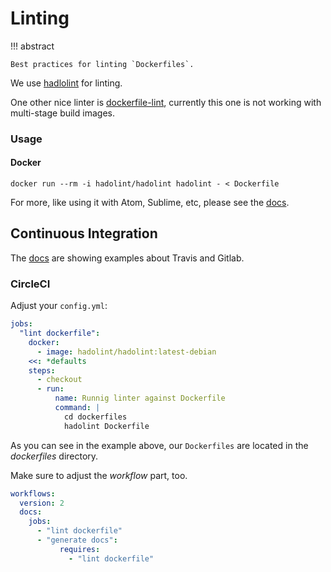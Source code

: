 # Linting

!!! abstract

    Best practices for linting `Dockerfiles`.

We use [hadlolint](https://github.com/hadolint/hadolint) for linting.

One other nice linter is [dockerfile-lint](https://github.com/projectatomic/dockerfile_lint), currently this one is not working with multi-stage build images.

### Usage

#### Docker

``` console
docker run --rm -i hadolint/hadolint hadolint - < Dockerfile
```

For more, like using it with Atom, Sublime, etc, please see the [docs](https://github.com/hadolint/hadolint).

## Continuous Integration

The [docs](https://github.com/hadolint/hadolint) are showing examples about Travis and Gitlab.

### CircleCI

Adjust your `config.yml`:

``` yaml
jobs:
  "lint dockerfile":
    docker:
      - image: hadolint/hadolint:latest-debian
    <<: *defaults
    steps:
      - checkout
      - run:
          name: Runnig linter against Dockerfile
          command: |
            cd dockerfiles
            hadolint Dockerfile
```

As you can see in the example above, our `Dockerfiles` are located in the *dockerfiles* directory.

Make sure to adjust the *workflow* part, too.

``` yaml
workflows:
  version: 2
  docs:
    jobs:
      - "lint dockerfile"
      - "generate docs":
           requires:
             - "lint dockerfile"
```
